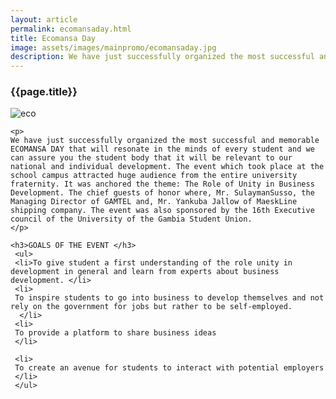 ```yaml
---
layout: article
permalink: ecomansaday.html
title: Ecomansa Day
image: assets/images/mainpromo/ecomansaday.jpg
description: We have just successfully organized the most successful and memorable ECOMANSA DAY that will resonate in the minds of every student and we can assure you the student body that it will be relevant to our national and individual development. The event which took place at the school campus attracted huge audience from the entire university fraternity.
---
```


<div class= "container shadow wow rollIn">
  <h3>{{page.title}}</h3>
	<img src="{{page.image}}" alt="eco">

    <p>
    We have just successfully organized the most successful and memorable ECOMANSA DAY that will resonate in the minds of every student and we can assure you the student body that it will be relevant to our national and individual development. The event which took place at the school campus attracted huge audience from the entire university fraternity. It was anchored the theme: The Role of Unity in Business Development. The chief guests of honor where, Mr. SulaymanSusso, the Managing Director of GAMTEL and, Mr. Yankuba Jallow of MaeskLine shipping company. The event was also sponsored by the 16th Executive council of the University of the Gambia Student Union.
    </p>

    <h3>GOALS OF THE EVENT </h3>
     <ul>
     <li>To give student a first understanding of the role unity in development in general and learn from experts about business development. </li>
     <li>
     To inspire students to go into business to develop themselves and not rely on the government for jobs but rather to be self-employed.
      </li>
     <li> 
     To provide a platform to share business ideas
     </li>

     <li>
     To create an avenue for students to interact with potential employers
     </li>
     </ul>
</div>